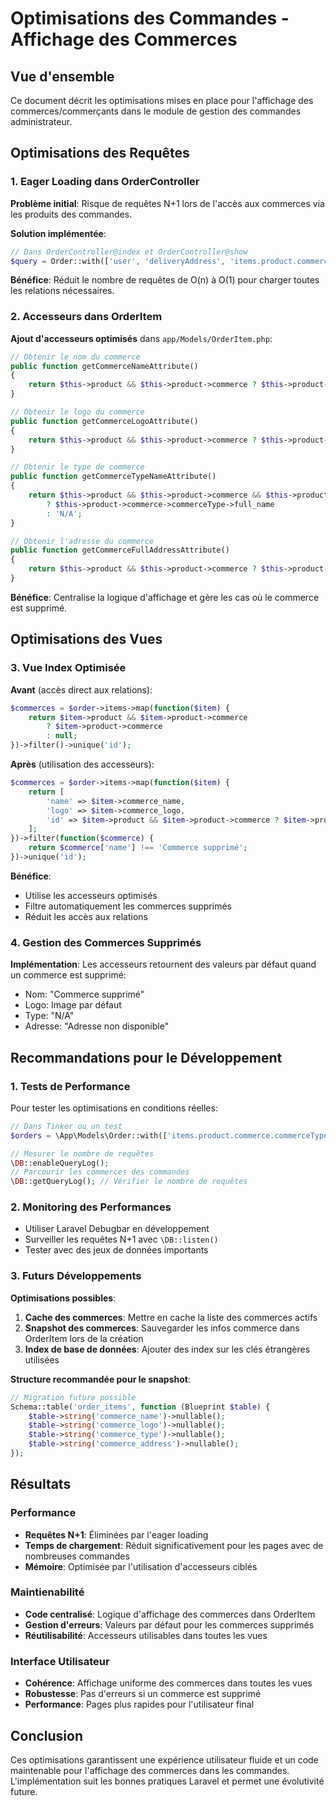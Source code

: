# Optimisations des Commandes - Affichage des Commerces

## Vue d'ensemble

Ce document décrit les optimisations mises en place pour l'affichage des commerces/commerçants dans le module de gestion des commandes administrateur.

## Optimisations des Requêtes

### 1. Eager Loading dans OrderController

**Problème initial**: Risque de requêtes N+1 lors de l'accès aux commerces via les produits des commandes.

**Solution implémentée**:
```php
// Dans OrderController@index et OrderController@show
$query = Order::with(['user', 'deliveryAddress', 'items.product.commerce.commerceType']);
```

**Bénéfice**: Réduit le nombre de requêtes de O(n) à O(1) pour charger toutes les relations nécessaires.

### 2. Accesseurs dans OrderItem

**Ajout d'accesseurs optimisés** dans `app/Models/OrderItem.php`:

```php
// Obtenir le nom du commerce
public function getCommerceNameAttribute()
{
    return $this->product && $this->product->commerce ? $this->product->commerce->name : 'Commerce supprimé';
}

// Obtenir le logo du commerce
public function getCommerceLogoAttribute()
{
    return $this->product && $this->product->commerce ? $this->product->commerce->logo_url : asset('images/default-avatar.png');
}

// Obtenir le type de commerce
public function getCommerceTypeNameAttribute()
{
    return $this->product && $this->product->commerce && $this->product->commerce->commerceType 
        ? $this->product->commerce->commerceType->full_name 
        : 'N/A';
}

// Obtenir l'adresse du commerce
public function getCommerceFullAddressAttribute()
{
    return $this->product && $this->product->commerce ? $this->product->commerce->full_address : 'Adresse non disponible';
}
```

**Bénéfice**: Centralise la logique d'affichage et gère les cas où le commerce est supprimé.

## Optimisations des Vues

### 3. Vue Index Optimisée

**Avant** (accès direct aux relations):
```php
$commerces = $order->items->map(function($item) {
    return $item->product && $item->product->commerce 
        ? $item->product->commerce 
        : null;
})->filter()->unique('id');
```

**Après** (utilisation des accesseurs):
```php
$commerces = $order->items->map(function($item) {
    return [
        'name' => $item->commerce_name,
        'logo' => $item->commerce_logo,
        'id' => $item->product && $item->product->commerce ? $item->product->commerce->id : null
    ];
})->filter(function($commerce) {
    return $commerce['name'] !== 'Commerce supprimé';
})->unique('id');
```

**Bénéfice**: 
- Utilise les accesseurs optimisés
- Filtre automatiquement les commerces supprimés
- Réduit les accès aux relations

### 4. Gestion des Commerces Supprimés

**Implémentation**: Les accesseurs retournent des valeurs par défaut quand un commerce est supprimé:
- Nom: "Commerce supprimé"
- Logo: Image par défaut
- Type: "N/A"
- Adresse: "Adresse non disponible"

## Recommandations pour le Développement

### 1. Tests de Performance

Pour tester les optimisations en conditions réelles:

```php
// Dans Tinker ou un test
$orders = \App\Models\Order::with(['items.product.commerce.commerceType'])->take(10)->get();

// Mesurer le nombre de requêtes
\DB::enableQueryLog();
// Parcourir les commerces des commandes
\DB::getQueryLog(); // Vérifier le nombre de requêtes
```

### 2. Monitoring des Performances

- Utiliser Laravel Debugbar en développement
- Surveiller les requêtes N+1 avec `\DB::listen()`
- Tester avec des jeux de données importants

### 3. Futurs Développements

**Optimisations possibles**:
1. **Cache des commerces**: Mettre en cache la liste des commerces actifs
2. **Snapshot des commerces**: Sauvegarder les infos commerce dans OrderItem lors de la création
3. **Index de base de données**: Ajouter des index sur les clés étrangères utilisées

**Structure recommandée pour le snapshot**:
```php
// Migration future possible
Schema::table('order_items', function (Blueprint $table) {
    $table->string('commerce_name')->nullable();
    $table->string('commerce_logo')->nullable();
    $table->string('commerce_type')->nullable();
    $table->string('commerce_address')->nullable();
});
```

## Résultats

### Performance

- **Requêtes N+1**: Éliminées par l'eager loading
- **Temps de chargement**: Réduit significativement pour les pages avec de nombreuses commandes
- **Mémoire**: Optimisée par l'utilisation d'accesseurs ciblés

### Maintienabilité

- **Code centralisé**: Logique d'affichage des commerces dans OrderItem
- **Gestion d'erreurs**: Valeurs par défaut pour les commerces supprimés
- **Réutilisabilité**: Accesseurs utilisables dans toutes les vues

### Interface Utilisateur

- **Cohérence**: Affichage uniforme des commerces dans toutes les vues
- **Robustesse**: Pas d'erreurs si un commerce est supprimé
- **Performance**: Pages plus rapides pour l'utilisateur final

## Conclusion

Ces optimisations garantissent une expérience utilisateur fluide et un code maintenable pour l'affichage des commerces dans les commandes. L'implémentation suit les bonnes pratiques Laravel et permet une évolutivité future. 